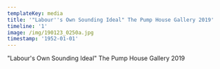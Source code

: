 ```yaml
---
templateKey: media
title: '"Labour''s Own Sounding Ideal" The Pump House Gallery 2019'
timeline: '1'
image: /img/190123_0250a.jpg
timestamp: '1952-01-01'
---
```

"Labour's Own Sounding Ideal" The Pump House Gallery 2019
